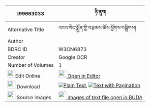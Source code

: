|I99663033|ཉི་ནུབ། 
| --- | --- 
|Alternative Title |འབའ་སེང་སྨྱོན་གྱི་བརྩམས་ཆོས་ཕྱོགས་བསྒྲིགས།
|Author | 
|BDRC ID | W3CN6873
|Creator | Google OCR
|Number of Volumes| 1
|<img width="25" src="https://img.icons8.com/color/25/000000/edit-property.png">Edit Online| [<img width="25" src="https://avatars.githubusercontent.com/u/45091458?s=200&v=4"> Open in Editor](http://editor.openpecha.org/I99663033)
|<img width="25" src="https://img.icons8.com/fluent/48/000000/download-2.png"/>  Download | [![](https://img.icons8.com/color/20/000000/txt.png)Plain Text](https://github.com/Openpecha/I99663033/releases/download/v1/nyinub_plain_I99663033.zip), [![](https://img.icons8.com/color/20/000000/txt.png)Text with Pagination](https://github.com/Openpecha/I99663033/releases/download/v1/nyinub_pages_I99663033.zip)
|<img width="25" src="https://img.icons8.com/plasticine/100/000000/pictures-folder.png"/>  Source Images | [<img width="25" src="https://library.bdrc.io/icons/BUDA-small.svg"> Images of text file open in BUDA](https://library.bdrc.io/show/bdr:W3CN6873)